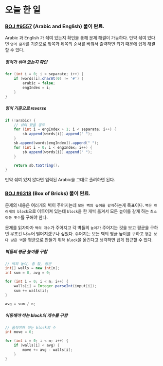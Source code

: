 # 오늘 한 일

### [BOJ #9557](https://www.acmicpc.net/problem/9557) (Arabic and English) 풀이 완료.

Arabic 과 English 가 섞여 있는지 확인을 통해 문제 해결이 가능하다. 만약 섞여 있다면 `영어 문자`를 기준으로 앞쪽과 뒤쪽의 순서를 바꿔서 출력하면 되기 때문에 쉽게 해결 할 수 있다.

##### 영어가 섞여 있는지 확인
```java
for (int i = 0; i < separate; i++) {
    if (words[i].charAt(0) != '#') {
        arabic = false;
        engIndex = i;
    }
}
```

##### 영어 기준으로 reverse
```java
if (!arabic) {
    // 섞여 있을 경우
    for (int i = engIndex + 1; i < separate; i++) {
        sb.append(words[i]).append(" ");
    }
    sb.append(words[engIndex]).append(" ");
    for (int i = 0; i < engIndex; i++) {
        sb.append(words[i]).append(" ");
    }

    return sb.toString();
}
```

만약 섞여 있지 않다면 입력된 Arabic을 그대로 출려하면 된다.

### [BOJ #6318](https://www.acmicpc.net/problem/6318) (Box of Bricks) 풀이 완료.

문제의 내용은 여러개의 벽이 주어지는데 `모든 벽의 높이를 같게`하는게 목표이다. `벽은 여러개의 block`으로 이루어져 있는데 `block`을 한 개씩 옮겨서 모든 높이를 같게 하는 `최소 이동 횟수`를 구해야 한다.  

문제를 읽자마자 `벽의 개수`가 주어지고 각 벽들의 `높이`가 주어지는 것을 보고 평균을 구하면 무조건 나누어 떨어지겠구나 싶었다. 주어지는 모든 벽의 평균 높이를 구하고 `평균 보다 낮은 벽`을 평균으로 만들기 위해 `block`을 옮긴다고 생각하면 쉽게 접근할 수 있다.

##### 벽들의 평균 높이를 구함
```java
// 벽의 높이, 총 합, 평균
int[] walls = new int[n];
int sum = 0, avg = 0;

for (int i = 0; i < n; i++) {
    walls[i] = Integer.parseInt(input[i]);
    sum += walls[i];
}

avg = sum / n;
```

##### 이동해야 하는 block의 개수를 구함
```java
// 움직여야 하는 block의 수
int move = 0;

for (int i = 0; i < n; i++) {
    if (walls[i] < avg) {
        move += avg - walls[i];
    }
}
```

